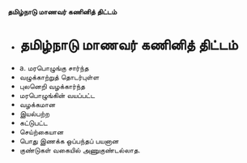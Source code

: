 **தமிழ்நாடு மாணவர் கணினித் திட்டம்**
- # தமிழ்நாடு மாணவர் கணினித் திட்டம்
- a. மரபொழுங்கு சார்ந்த
- வழுக்காற்றுத் தொடர்புள்ள
- புலனெறி வழக்கார்ந்த
- மரபொழுங்கின் வயப்பட்ட
- வழக்கமான
- இயல்பற்ற
- கட்டுபட்ட
- செய்ற்கையான
- பொது இணக்க ஒப்பந்தப் பயனான
- குண்டுகள் வகையில் அணுகுண்டல்லாத.

